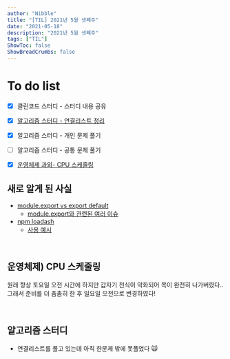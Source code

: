 ```yaml
---
author: "Nibble"
title: "[TIL] 2021년 5월 셋째주"
date: "2021-05-18"
description: "2021년 5월 셋째주"
tags: ["TIL"]
ShowToc: false
ShowBreadCrumbs: false
---
```


# To do list
- [x] 클린코드 스터디 - 스터디 내용 공유
- [x] [알고리즘 스터디 - 연결리스트 정리](https://www.notion.so/nibble2/b450c6772bec4e20aa9be3f460120a73)
- [x] 알고리즘 스터디 - 개인 문제 풀기
- [ ] 알고리즘 스터디 - 공통 문제 풀기
- [x] [운영체제 과외-  CPU 스케줄링](https://www.notion.so/nibble2/CPU-54d6c845e46d464c853ca3a67a29ca8d)


## 새로 알게 된 사실
  - [module.export vs export default](https://jh-7.tistory.com/9)
    - [module.export와 관련된 여러 이슈](https://stackoverflow.com/questions/40294870/module-exports-vs-export-default-in-node-js-and-es6?answertab=active#tab-top)
   - [npm loadash](https://www.npmjs.com/package/lodash)
     - [사용 예시](https://ibks-platform.tistory.com/392)

<br />

## 운영체제) CPU 스케줄링
원래 항상 토요일 오전 시간에 하지만 갑자기 천식이 악화되어 목이 완전히 나가버렸다.. 그래서 준비를 더 촘촘히 한 후 일요일 오전으로 변경하였다!


<br />

## 알고리즘 스터디
- 연결리스트를 풀고 있는데 아직 한문제 밖에 못풀었다 🙀